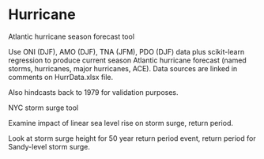 Hurricane
=========

Atlantic hurricane season forecast tool

Use ONI (DJF), AMO (DJF), TNA (JFM), PDO (DJF) data plus scikit-learn regression to produce current season Atlantic hurricane forecast (named storms, hurricanes, major hurricanes, ACE). Data sources are linked in comments on HurrData.xlsx file.

Also hindcasts back to 1979 for validation purposes.


NYC storm surge tool

Examine impact of linear sea level rise on storm surge, return period.

Look at storm surge height for 50 year return period event, return period for Sandy-level storm surge.
